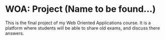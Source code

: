 # WOA: Project (Name to be found...)

This is the final project of my Web Oriented Applications course. It is a
platform where students will be able to share old exams, and discuss there
answers.
